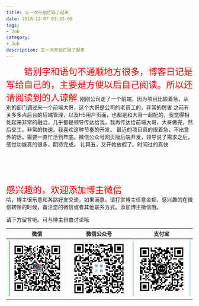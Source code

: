 ```yaml
---
title: 又一次开始忙碌了起来
date: 2018-12-07 03:33:00
tags: 
- Job
category: 
- Job
description: 又一次开始忙碌了起来
---
```

<!-- image url 
https://raw.githubusercontent.com/HealerJean/HealerJean.github.io/master/blogImages
　　首行缩进
<font color="red">  </font>

<font  color="red" size="4">   </font>


<font size="4">   </font>
-->


<font  color="red" size="5">  
　　错别字和语句不通顺地方很多，博客日记是写给自己的，主要是方便以后自己阅读。所以还请阅读到的人谅解
</font>
  刚刚公司走了一个前端，因为项目比较着急，从别的部门调过来一个前端大哥，这个大哥是公司的老员工的，非常的厉害    
  之前有关多多点后台的后端管理，以及H5用户页面，也都是和大哥一起配的，我觉得相处起来非常的融洽，几乎都是领导传达给我，我再传达给前端大哥，大哥做完，然后交工。非常的快速。我喜欢这种节奏的开发。     
  最近的项目真的很着急，不出意外的话，需要一直忙活到年底。微信公众号网页版后端开发，领导说了需求之后，感觉功能真的很多，期待完成。     
  礼拜五，又开始放假了。时间过的真快
  　　
  　　

     
<br><br>    
<font  color="red" size="5" >     
感兴趣的，欢迎添加博主微信
 </font>
<br>
哈，博主很乐意和各路好友交流，如果满意，请打赏博主任意金额，感兴趣的在微信转账的时候，备注您的微信或者其他联系方式。添加博主微信哦。    

请下方留言吧。可与博主自由讨论哦

|微信 | 微信公众号|支付宝|
|:-------:|:-------:|:------:|
| ![微信](https://raw.githubusercontent.com/HealerJean/HealerJean.github.io/master/assets/img/tctip/weixin.jpg)|![微信公众号](https://raw.githubusercontent.com/HealerJean/HealerJean.github.io/master/assets/img/my/qrcode_for_gh_a23c07a2da9e_258.jpg)|![支付宝](https://raw.githubusercontent.com/HealerJean/HealerJean.github.io/master/assets/img/tctip/alpay.jpg) |




<!-- Gitalk 评论 start  -->

<link rel="stylesheet" href="https://unpkg.com/gitalk/dist/gitalk.css">
<script src="https://unpkg.com/gitalk@latest/dist/gitalk.min.js"></script> 
<div id="gitalk-container"></div>    
 <script type="text/javascript">
    var gitalk = new Gitalk({
		clientID: `1d164cd85549874d0e3a`,
		clientSecret: `527c3d223d1e6608953e835b547061037d140355`,
		repo: `HealerJean.github.io`,
		owner: 'HealerJean',
		admin: ['HealerJean'],
		id: 'mBw2AFTjxSCERQZa',
    });
    gitalk.render('gitalk-container');
</script> 

<!-- Gitalk end -->

